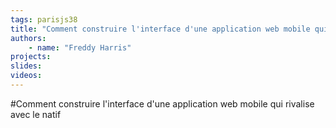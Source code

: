 ```yaml
---
tags: parisjs38
title: "Comment construire l'interface d'une application web mobile qui rivalise avec le natif"
authors:
    - name: "Freddy Harris"
projects:
slides:
videos:
---
```

#Comment construire l'interface d'une application web mobile qui rivalise avec le natif
